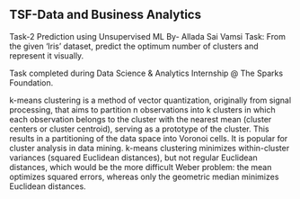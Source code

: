 ## TSF-Data and Business Analytics
Task-2 Prediction using Unsupervised ML
By- Allada Sai Vamsi
Task: From the given ‘Iris’ dataset, predict the optimum number of clusters and represent it visually.

Task completed during Data Science & Analytics Internship @ The Sparks Foundation.

k-means clustering is a method of vector quantization, originally from signal processing, that aims to partition n observations into k clusters in which each observation belongs to the cluster with the nearest mean (cluster centers or cluster centroid), serving as a prototype of the cluster. This results in a partitioning of the data space into Voronoi cells. It is popular for cluster analysis in data mining. k-means clustering minimizes within-cluster variances (squared Euclidean distances), but not regular Euclidean distances, which would be the more difficult Weber problem: the mean optimizes squared errors, whereas only the geometric median minimizes Euclidean distances.
